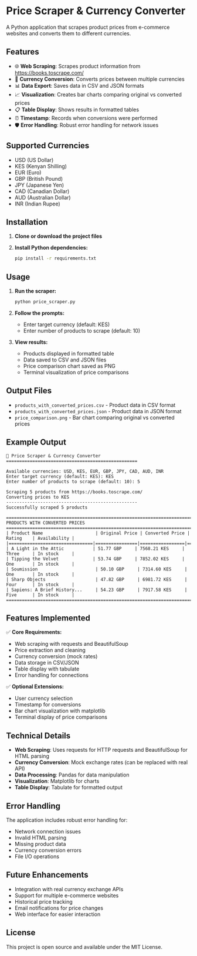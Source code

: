 # Price Scraper & Currency Converter

A Python application that scrapes product prices from e-commerce websites and converts them to different currencies.

## Features

- 🌐 **Web Scraping**: Scrapes product information from https://books.toscrape.com/
- 💱 **Currency Conversion**: Converts prices between multiple currencies
- 📊 **Data Export**: Saves data in CSV and JSON formats
- 📈 **Visualization**: Creates bar charts comparing original vs converted prices
- 📋 **Table Display**: Shows results in formatted tables
- ⏰ **Timestamp**: Records when conversions were performed
- 🛡️ **Error Handling**: Robust error handling for network issues

## Supported Currencies

- USD (US Dollar)
- KES (Kenyan Shilling)
- EUR (Euro)
- GBP (British Pound)
- JPY (Japanese Yen)
- CAD (Canadian Dollar)
- AUD (Australian Dollar)
- INR (Indian Rupee)

## Installation

1. **Clone or download the project files**

2. **Install Python dependencies:**
   ```bash
   pip install -r requirements.txt
   ```

## Usage

1. **Run the scraper:**
   ```bash
   python price_scraper.py
   ```

2. **Follow the prompts:**
   - Enter target currency (default: KES)
   - Enter number of products to scrape (default: 10)

3. **View results:**
   - Products displayed in formatted table
   - Data saved to CSV and JSON files
   - Price comparison chart saved as PNG
   - Terminal visualization of price comparisons

## Output Files

- `products_with_converted_prices.csv` - Product data in CSV format
- `products_with_converted_prices.json` - Product data in JSON format
- `price_comparison.png` - Bar chart comparing original vs converted prices

## Example Output

```
🚀 Price Scraper & Currency Converter
==================================================

Available currencies: USD, KES, EUR, GBP, JPY, CAD, AUD, INR
Enter target currency (default: KES): KES
Enter number of products to scrape (default: 10): 5

Scraping 5 products from https://books.toscrape.com/
Converting prices to KES
--------------------------------------------------
Successfully scraped 5 products

====================================================================================================
PRODUCTS WITH CONVERTED PRICES
====================================================================================================
| Product Name                    | Original Price | Converted Price | Rating    | Availability |
|================================|================|=================|===========|==============|
| A Light in the Attic           | 51.77 GBP     | 7568.21 KES     | Three     | In stock     |
| Tipping the Velvet             | 53.74 GBP     | 7852.02 KES     | One       | In stock     |
| Soumission                      | 50.10 GBP     | 7314.60 KES     | One       | In stock     |
| Sharp Objects                   | 47.82 GBP     | 6981.72 KES     | Four      | In stock     |
| Sapiens: A Brief History...     | 54.23 GBP     | 7917.58 KES     | Five      | In stock     |
====================================================================================================
```

## Features Implemented

✅ **Core Requirements:**
- Web scraping with requests and BeautifulSoup
- Price extraction and cleaning
- Currency conversion (mock rates)
- Data storage in CSV/JSON
- Table display with tabulate
- Error handling for connections

✅ **Optional Extensions:**
- User currency selection
- Timestamp for conversions
- Bar chart visualization with matplotlib
- Terminal display of price comparisons

## Technical Details

- **Web Scraping**: Uses requests for HTTP requests and BeautifulSoup for HTML parsing
- **Currency Conversion**: Mock exchange rates (can be replaced with real API)
- **Data Processing**: Pandas for data manipulation
- **Visualization**: Matplotlib for charts
- **Table Display**: Tabulate for formatted output

## Error Handling

The application includes robust error handling for:
- Network connection issues
- Invalid HTML parsing
- Missing product data
- Currency conversion errors
- File I/O operations

## Future Enhancements

- Integration with real currency exchange APIs
- Support for multiple e-commerce websites
- Historical price tracking
- Email notifications for price changes
- Web interface for easier interaction

## License

This project is open source and available under the MIT License. 